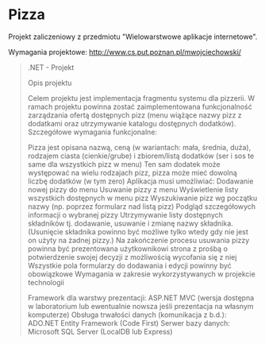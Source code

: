 # Pizza

Projekt zaliczeniowy z przedmiotu "Wielowarstwowe aplikacje internetowe".

Wymagania projektowe:
http://www.cs.put.poznan.pl/mwojciechowski/

> .NET - Projekt
> 
> Opis projektu
> 
> Celem projektu jest implementacja fragmentu systemu dla pizzerii. W ramach projektu powinna zostać zaimplementowana funkcjonalność zarządzania ofertą dostępnych pizz (menu wiążące nazwy pizz z dodatkami oraz utrzymywanie katalogu dostępnych dodatków).
> Szczegółowe wymagania funkcjonalne:
> 
> Pizza jest opisana nazwą, ceną (w wariantach: mała, średnia, duża), rodzajem ciasta (cienkie/grube) i zbiorem/listą dodatków (ser i sos te same dla wszystkich pizz w menu)
> Ten sam dodatek może występować na wielu rodzajach pizz, pizza może mieć dowolną liczbę dodatków (w tym zero)
> Aplikacja musi umożliwiać:
> Dodawanie nowej pizzy do menu
> Usuwanie pizzy z menu
> Wyświetlenie listy wszystkich dostępnych w menu pizz
> Wyszukiwanie pizz wg początku nazwy (np. poprzez formularz nad listą pizz)
> Podgląd szczegółowych informacji o wybranej pizzy
> Utrzymywanie listy dostępnych składników tj. dodawanie, usuwanie i zmianę nazwy składnika. (Usunięcie składnika powinno być możliwe tylko wtedy gdy nie jest on użyty na żadnej pizzy.)
> Na zakończenie procesu usuwania pizzy powinna być prezentowana użytkownikowi strona z prośbą o potwierdzenie swojej decyzji z możliwością wycofania się z niej
> Wszystkie pola formularzy do dodawania i edycji powinny być obowiązkowe
> Wymagania w zakresie wykorzystywanych w projekcie technologii
> 
> Framework dla warstwy prezentacji: ASP.NET MVC (wersja dostępna w laboratorium lub ewentualnie nowsza jeśli prezentacja na własnym komputerze)
> Obsługa trwałości danych (komunikacja z b.d.): ADO.NET Entity Framework (Code First)
> Serwer bazy danych: Microsoft SQL Server (LocalDB lub Express)
